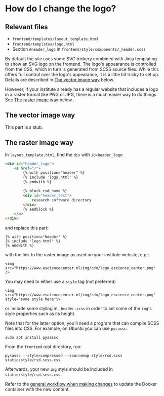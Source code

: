 # How do I change the logo?

## Relevant files

- ``frontend/templates/layout_template.html``
- ``frontend/templates/logo.html``
- Section ``#header_logo`` in ``frontend/style/components/_header.scss``


By default the site uses some SVG trickery combined with Jinja templating to
show an SVG logo on the frontend. The logo's appearance is controlled from the
CSS, which in turn is generated from SCSS source files. While this offers full
control over the logo's appearance, it is a little bit tricky to set up. Details
are described in [The vector image way](#the-vector-image-way) below.

However, if your institute already has a regular website that includes a logo in
a raster format like PNG or JPG, there is a much easier way to do things. See
[The raster image way](#the-raster-image-way) below.

## The vector image way

This part is a stub.

## The raster image way


In ``layout_template.html``, find the ``div`` with ``id=header_logo``:

```html
<div id="header_logo">
    <a href="/">
        {% with position="header" %}
        {% include 'logo.html' %}
        {% endwith %}

        {% block rsd_home %}
        <div id="header_text">
            research software directory
        </div>
        {% endblock %}
    </a>
</div>
```
and replace this part:
 
```
{% with position="header" %}
{% include 'logo.html' %}
{% endwith %}
```

with the link to the raster image as used on your institute website, e.g.:

```
<img src="https://www.esciencecenter.nl/img/cdn/logo_escience_center.png" />
```

You may need to either use a ``style`` tag (not preferred)

```
<img src="https://www.esciencecenter.nl/img/cdn/logo_escience_center.png" style="some style here"\>
```

or include some styling in ``_header.scss`` in order to set some of the ``img``'s style properties such as its height. 

Note that for the latter option, you'll need a program that can compile SCSS
files into CSS. For example, on Ubuntu you can use ``pysassc``:

```
sudo apt install pysassc
```

From the ``frontend`` root directory, run:

```
pysassc --style=compressed --sourcemap style/rsd.scss static/style/rsd.scss.css
```

Afterwards, your new ``img`` style should be included in ``static/style/rsd.scss.css``.

Refer to the [general workflow when making changes](../README.md#general-workflow-when-making-changes) to update the Docker
container with the new content.


